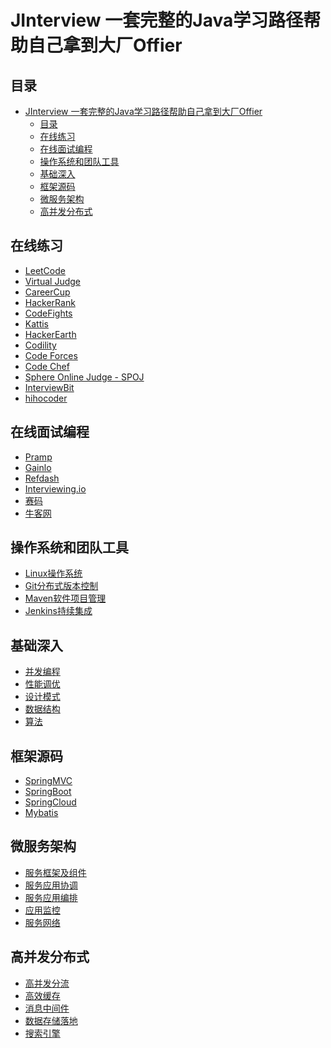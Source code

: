 # JInterview 一套完整的Java学习路径帮助自己拿到大厂Offier

## 目录
- [JInterview 一套完整的Java学习路径帮助自己拿到大厂Offier](#jinterview-一套完整的java学习路径帮助自己拿到大厂offier)
  - [目录](#目录)
  - [在线练习](#在线练习)
  - [在线面试编程](#在线面试编程)
  - [操作系统和团队工具](#操作系统和团队工具)
  - [基础深入](#基础深入)
  - [框架源码](#框架源码)
  - [微服务架构](#微服务架构)
  - [高并发分布式](#高并发分布式)

## 在线练习
* [LeetCode](https://leetcode.com/)
* [Virtual Judge](https://vjudge.net/)
* [CareerCup](https://www.careercup.com/)
* [HackerRank](https://www.hackerrank.com/)
* [CodeFights](https://codefights.com/)
* [Kattis](https://open.kattis.com/)
* [HackerEarth](https://www.hackerearth.com)
* [Codility](https://codility.com/programmers/lessons/1-iterations/)
* [Code Forces](http://codeforces.com/)
* [Code Chef](https://www.codechef.com/)
* [Sphere Online Judge - SPOJ](http://www.spoj.com/)
* [InterviewBit](https://www.interviewbit.com/)
* [hihocoder](http://hihocoder.com/)

## 在线面试编程
* [Pramp](https://www.pramp.com/ref/gt4-cn)
* [Gainlo](http://www.gainlo.co/#!/)
* [Refdash](https://refdash.com/)
* [Interviewing.io](https://www.interviewing.io/)
* [赛码](https://www.acmcoder.com/index)
* [牛客网](https://www.nowcoder.com/)

## 操作系统和团队工具
* [Linux操作系统](./MD/1-Operating%20systems%20and%20team%20tools/Linux.md)
* [Git分布式版本控制](./MD/1-Operating%20systems%20and%20team%20tools/Git.md)
* [Maven软件项目管理](./MD/1-Operating%20systems%20and%20team%20tools/Maven.md)
* [Jenkins持续集成](./MD/1-Operating%20systems%20and%20team%20tools/Jenkins.md)

## 基础深入
* [并发编程](./MD/2-Java%20Basics%20in%20Depth/Concurrency.md)
* [性能调优](./MD/2-Java%20Basics%20in%20Depth/PerformanceTuning.md)
* [设计模式](./MD/2-Java%20Basics%20in%20Depth/DesignPatterns.md)
* [数据结构](./MD/2-Java%20Basics%20in%20Depth/DataStructure.md)
* [算法](./MD/2-Java%20Basics%20in%20Depth/Algorithm.md)

## 框架源码
* [SpringMVC]()
* [SpringBoot]()
* [SpringCloud]()
* [Mybatis]()

## 微服务架构
* [服务框架及组件]()
* [服务应用协调]()
* [服务应用编排]()
* [应用监控]()
* [服务网络]()

## 高并发分布式
* [高并发分流]()
* [高效缓存]()
* [消息中间件]()
* [数据存储落地]()
* [搜索引擎]()
